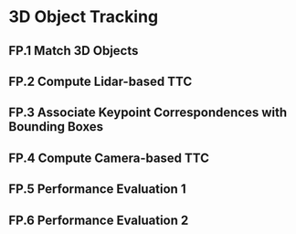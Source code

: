 # 3D Object Tracking

## FP.1 Match 3D Objects

## FP.2 Compute Lidar-based TTC

## FP.3 Associate Keypoint Correspondences with Bounding Boxes

## FP.4 Compute Camera-based TTC

## FP.5 Performance Evaluation 1

## FP.6 Performance Evaluation 2